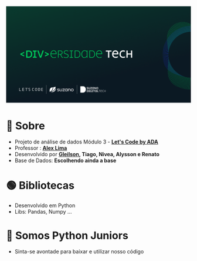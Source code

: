 <h1>
    <img src="logo.png">
</h1>

# 🔴 Sobre

- Projeto de análise de dados Módulo 3 - **[Let's Code by ADA](https://letscode.com.br/)**
- Professor : **[Alex Lima](https://www.linkedin.com/in/alexcavalera/)**
- Desenvolvido por **[Gleilson](https://www.linkedin.com/in/gleilsonpedro/), Tiago, Nivea, Alysson e Renato**
- Base de Dados: **Escolhendo ainda a base**

# 🟢 Bibliotecas

- Desenvolvido em Python 
- Libs: Pandas, Numpy ...

# 🔵 Somos Python Juniors

- Sinta-se avontade para baixar e utilizar nosso código

